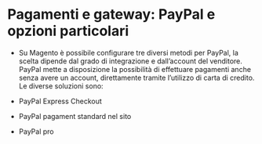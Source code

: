 # Pagamenti e gateway: PayPal e opzioni particolari 
+ Su Magento è possibile configurare tre diversi metodi per PayPal, la scelta dipende dal grado di integrazione e dall’account del venditore. PayPal mette a disposizione la possibilità di effettuare pagamenti anche senza avere un account, direttamente tramite l’utilizzo di carta di credito. Le diverse soluzioni sono:

+ PayPal Express Checkout
+ PayPal pagament standard nel sito
+ PayPal pro